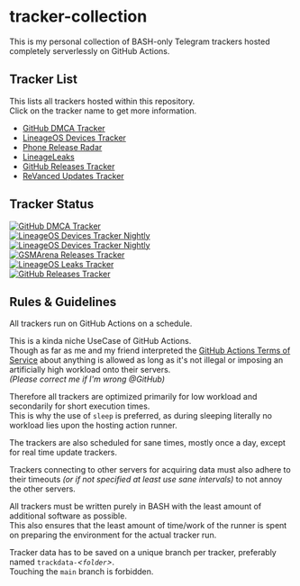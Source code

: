 # tracker-collection

This is my personal collection of BASH-only Telegram trackers hosted completely serverlessly on GitHub Actions.

## Tracker List
This lists all trackers hosted within this repository.  
Click on the tracker name to get more information.
* [GitHub DMCA Tracker](github/dmca/)
* [LineageOS Devices Tracker](lineageos/devices/)
* [Phone Release Radar](gsmarena/release/)
* [LineageLeaks](lineageos/leaks/)
* [GitHub Releases Tracker](github/releases)
* [ReVanced Updates Tracker](github/releases/README-revanced.md)

## Tracker Status
[![GitHub DMCA Tracker](https://github.com/programminghoch10/tracker-collection/actions/workflows/github-dmca.yml/badge.svg)](https://github.com/programminghoch10/tracker-collection/actions/workflows/github-dmca.yml)  
[![LineageOS Devices Tracker Nightly](https://github.com/programminghoch10/tracker-collection/actions/workflows/lineageos-devices-nightly.yml/badge.svg)](https://github.com/programminghoch10/tracker-collection/actions/workflows/lineageos-devices-nightly.yml)  
[![LineageOS Devices Tracker Nightly](https://github.com/programminghoch10/tracker-collection/actions/workflows/lineageos-devices-fullcheck.yml/badge.svg)](https://github.com/programminghoch10/tracker-collection/actions/workflows/lineageos-devices-fullcheck.yml)  
[![GSMArena Releases Tracker](https://github.com/programminghoch10/tracker-collection/actions/workflows/gsmarena-release.yml/badge.svg)](https://github.com/programminghoch10/tracker-collection/actions/workflows/gsmarena-release.yml)  
[![LineageOS Leaks Tracker](https://github.com/programminghoch10/tracker-collection/actions/workflows/lineageos-leaks.yml/badge.svg)](https://github.com/programminghoch10/tracker-collection/actions/workflows/lineageos-leaks.yml)  
[![GitHub Releases Tracker](https://github.com/programminghoch10/tracker-collection/actions/workflows/github-releases.yml/badge.svg)](https://github.com/programminghoch10/tracker-collection/actions/workflows/github-releases.yml)  

## Rules & Guidelines

All trackers run on GitHub Actions on a schedule.

This is a kinda niche UseCase of GitHub Actions.  
Though as far as me and my friend interpreted the 
[GitHub Actions Terms of Service](https://docs.github.com/en/site-policy/github-terms/github-terms-for-additional-products-and-features#actions)
about anything is allowed 
as long as it's not illegal 
or imposing an artificially high workload 
onto their servers.  
_(Please correct me if I'm wrong @GitHub)_

Therefore all trackers are optimized 
primarily for low workload 
and secondarily for short execution times.  
This is why the use of `sleep` is preferred, 
as during sleeping 
literally no workload lies upon 
the hosting action runner.

The trackers are also scheduled for sane times, 
mostly once a day, 
except for real time update trackers.

Trackers connecting to other servers for acquiring data 
must also adhere to their timeouts 
_(or if not specified at least use sane intervals)_
to not annoy the other servers.

All trackers must be written purely in BASH
with the least amount of additional software
as possible.  
This also ensures that the least amount 
of time/work of the runner 
is spent on preparing the environment 
for the actual tracker run.

Tracker data has to be saved on a unique branch per tracker, 
preferably named 
`trackdata-`_&lt;`folder`&gt;_.  
Touching the `main` branch is forbidden.
